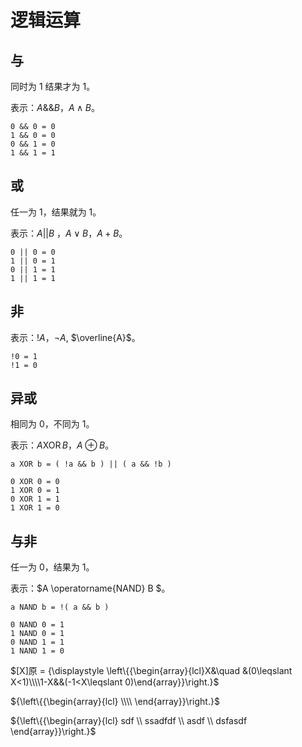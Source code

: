 # 逻辑运算

## 与

同时为 1 结果才为 1。

表示：$A \&\& B$，$A \land B$。

```
0 && 0 = 0
1 && 0 = 0
0 && 1 = 0
1 && 1 = 1
```

## 或

任一为 1，结果就为 1。

表示：$A || B$ ，$A \lor B$，$A + B$。

```
0 || 0 = 0
1 || 0 = 1
0 || 1 = 1
1 || 1 = 1
```

## 非

表示：$!A$，$\neg A$, $\overline{A}$。

```
!0 = 1
!1 = 0
```

## 异或

相同为 0，不同为 1。

表示：$A \operatorname{XOR} B$，$A \oplus B$。

```
a XOR b = ( !a && b ) || ( a && !b )
```

```
0 XOR 0 = 0
1 XOR 0 = 1
0 XOR 1 = 1
1 XOR 1 = 0
```

## 与非

任一为 0，结果为 1。

表示：$A \operatorname{NAND} B $。

```
a NAND b = !( a && b )
```

```
0 NAND 0 = 1
1 NAND 0 = 1
0 NAND 1 = 1
1 NAND 1 = 0
```
$[X]原 = {\displaystyle \left\{{\begin{array}{lcl}X&\quad &(0\leqslant X<1)\\\\1-X&&(-1<X\leqslant 0)\end{array}}\right.}$

${\left\{{\begin{array}{lcl} \\\\ \end{array}}\right.}$

${\left\{{\begin{array}{lcl} sdf \\ ssadfdf \\ asdf \\ dsfasdf \end{array}}\right.}$
